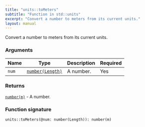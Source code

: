 ```yaml
---
title: "units::toMeters"
subtitle: "Function in std::units"
excerpt: "Convert a number to meters from its current units."
layout: manual
---
```


Convert a number to meters from its current units.


### Arguments

| Name | Type | Description | Required |
|----------|------|-------------|----------|
| `num` | [`number(Length)`](/docs/kcl-std/types/std-types-number) | A number. | Yes |

### Returns

[`number(m)`](/docs/kcl-std/types/std-types-number) - A number.


### Function signature

```kcl
units::toMeters(@num: number(Length)): number(m)
```


